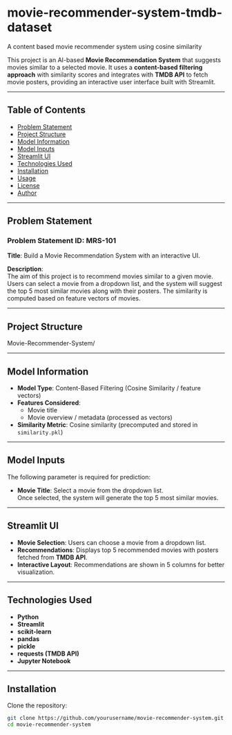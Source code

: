 # movie-recommender-system-tmdb-dataset
A content based movie recommender system using cosine similarity

This project is an AI-based **Movie Recommendation System** that suggests movies similar to a selected movie. It uses a **content-based filtering approach** with similarity scores and integrates with **TMDB API** to fetch movie posters, providing an interactive user interface built with Streamlit.

---

## Table of Contents
- [Problem Statement](#problem-statement)
- [Project Structure](#project-structure)
- [Model Information](#model-information)
- [Model Inputs](#model-inputs)
- [Streamlit UI](#streamlit-ui)
- [Technologies Used](#technologies-used)
- [Installation](#installation)
- [Usage](#usage)
- [License](#license)
- [Author](#author)

---

## Problem Statement

### Problem Statement ID: MRS-101
**Title**: Build a Movie Recommendation System with an interactive UI.

**Description**:  
The aim of this project is to recommend movies similar to a given movie. Users can select a movie from a dropdown list, and the system will suggest the top 5 most similar movies along with their posters. The similarity is computed based on feature vectors of movies.

---

## Project Structure
Movie-Recommender-System/


---

## Model Information

- **Model Type**: Content-Based Filtering (Cosine Similarity / feature vectors)
- **Features Considered**:
  - Movie title
  - Movie overview / metadata (processed as vectors)
- **Similarity Metric**: Cosine similarity (precomputed and stored in `similarity.pkl`)

---

## Model Inputs

The following parameter is required for prediction:

- **Movie Title**: Select a movie from the dropdown list.  
Once selected, the system will generate the top 5 most similar movies.

---

## Streamlit UI

- **Movie Selection**: Users can choose a movie from a dropdown list.  
- **Recommendations**: Displays top 5 recommended movies with posters fetched from **TMDB API**.  
- **Interactive Layout**: Recommendations are shown in 5 columns for better visualization.

---

## Technologies Used

- **Python**
- **Streamlit**
- **scikit-learn**
- **pandas**
- **pickle**
- **requests (TMDB API)**
- **Jupyter Notebook**

---

## Installation

Clone the repository:

```bash
git clone https://github.com/yourusername/movie-recommender-system.git
cd movie-recommender-system

